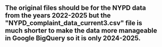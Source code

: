 ## The original files should be for the NYPD data from the years 2022-2025 but the "NYPD_complaint_data_current3.csv" file is much shorter to make the data more manageable in Google BigQuery so it is only 2024-2025. 
